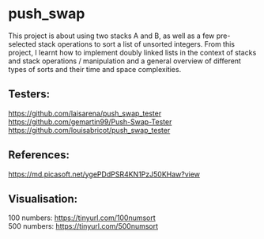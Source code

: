# push_swap

This project is about using two stacks A and B, as well as a few pre-selected stack operations to sort a list of unsorted integers. From this project, I learnt how to implement doubly linked lists in the context of stacks and stack operations / manipulation and a general overview of different types of sorts and their time and space complexities.

## Testers:
https://github.com/laisarena/push_swap_tester <br />
https://github.com/gemartin99/Push-Swap-Tester <br />
https://github.com/louisabricot/push_swap_tester

## References:
https://md.picasoft.net/ygePDdPSR4KN1PzJ50KHaw?view <br />

## Visualisation: <br />
100 numbers: https://tinyurl.com/100numsort <br />
500 numbers:  https://tinyurl.com/500numsort
